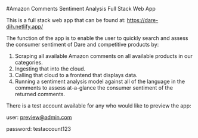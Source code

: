 #Amazon Comments Sentiment Analysis Full Stack Web App

This is a full stack web app that can be found at:
https://dare-dih.netlify.app/

The function of the app is to enable the user to quickly search and assess the consumer sentiment of Dare and competitive products by:
1) Scraping all available Amazon comments on all available products in our categories.
2) Ingesting that into the cloud. 
3) Calling that cloud to a frontend that displays data.
4) Running a sentiment analysis model against all of the language in the comments to assess at-a-glance the consumer sentiment of the returned comments. 

There is a test account available for any who would like to preview the app:

user:
preview@admin.com

password:
testaccount123


